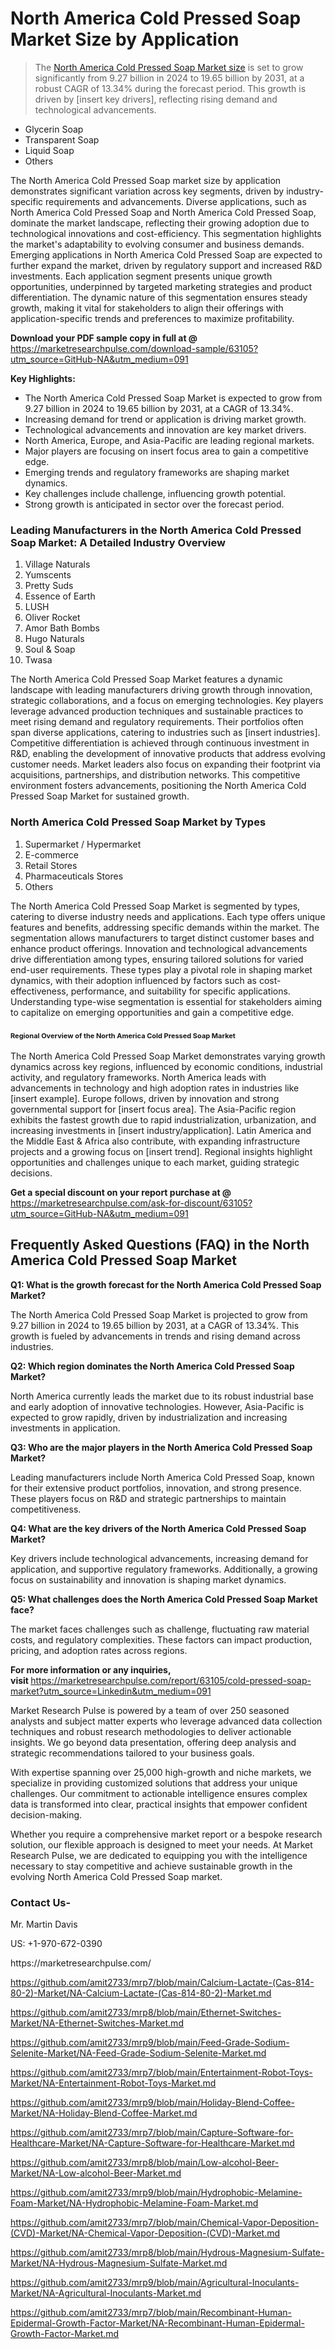 <h1>North America Cold Pressed Soap Market&nbsp;Size by Application</h1><blockquote><p>The <a href="https://marketresearchpulse.com/download-sample/63105?utm_source=GitHub-NA&amp;utm_medium=091">North America Cold Pressed Soap Market size</a> is set to grow significantly from 9.27 billion in 2024 to 19.65 billion by 2031, at a robust CAGR of 13.34% during the forecast period. This growth is driven by [insert key drivers], reflecting rising demand and technological advancements.</p></blockquote><ul><li>Glycerin Soap<li> Transparent Soap<li> Liquid Soap<li> Others</li></ul><p>The North America Cold Pressed Soap market size by application demonstrates significant variation across key segments, driven by industry-specific requirements and advancements. Diverse applications, such as North America Cold Pressed Soap and North America Cold Pressed Soap, dominate the market landscape, reflecting their growing adoption due to technological innovations and cost-efficiency. This segmentation highlights the market's adaptability to evolving consumer and business demands. Emerging applications in North America Cold Pressed Soap are expected to further expand the market, driven by regulatory support and increased R&D investments. Each application segment presents unique growth opportunities, underpinned by targeted marketing strategies and product differentiation. The dynamic nature of this segmentation ensures steady growth, making it vital for stakeholders to align their offerings with application-specific trends and preferences to maximize profitability.</p><p><strong>Download your PDF sample copy in full at @ </strong><a href="https://marketresearchpulse.com/download-sample/63105?utm_source=GitHub-NA&amp;utm_medium=091">https://marketresearchpulse.com/download-sample/63105?utm_source=GitHub-NA&amp;utm_medium=091</a></p><p><strong>Key Highlights: </strong></p><ul><li>The North America Cold Pressed Soap Market is expected to grow from 9.27 billion in 2024 to 19.65 billion by 2031, at a CAGR of 13.34%.</li><li>Increasing demand for trend or application is driving market growth.</li><li>Technological advancements and innovation are key market drivers.</li><li>North America, Europe, and Asia-Pacific are leading regional markets.</li><li>Major players are focusing on insert focus area to gain a competitive edge.</li><li>Emerging trends and regulatory frameworks are shaping market dynamics.</li><li>Key challenges include challenge, influencing growth potential.</li><li>Strong growth is anticipated in sector over the forecast period.</li></ul><h3>Leading Manufacturers in the North America Cold Pressed Soap Market: A Detailed Industry Overview</h3><ol><li>Village Naturals</li><li>Yumscents</li><li>Pretty Suds</li><li>Essence of Earth</li><li>LUSH</li><li>Oliver Rocket</li><li>Amor Bath Bombs</li><li>Hugo Naturals</li><li>Soul & Soap</li><li>Twasa</li></ol><div class="flex max-w-full flex-col flex-grow"><div class="min-h-8 text-message flex w-full flex-col items-end gap-2 whitespace-normal break-words [.text-message+&amp;]:mt-5" dir="auto" data-message-author-role="assistant" data-message-id="fd8432e4-4910-450d-b182-61b7bfb0a01f" data-message-model-slug="gpt-4o"><div class="flex w-full flex-col gap-1 empty:hidden first:pt-[3px]"><div class="markdown prose w-full break-words dark:prose-invert light"><p>The North America Cold Pressed Soap Market features a dynamic landscape with leading manufacturers driving growth through innovation, strategic collaborations, and a focus on emerging technologies. Key players leverage advanced production techniques and sustainable practices to meet rising demand and regulatory requirements. Their portfolios often span diverse applications, catering to industries such as [insert industries]. Competitive differentiation is achieved through continuous investment in R&amp;D, enabling the development of innovative products that address evolving customer needs. Market leaders also focus on expanding their footprint via acquisitions, partnerships, and distribution networks. This competitive environment fosters advancements, positioning the North America Cold Pressed Soap Market for sustained growth.</p></div></div></div></div><h3>North America Cold Pressed Soap Market by Types</h3><ol><li>Supermarket / Hypermarket<li> E-commerce<li> Retail Stores<li> Pharmaceuticals Stores<li> Others</li></ol><div class="flex max-w-full flex-col flex-grow"><div class="min-h-8 text-message flex w-full flex-col items-end gap-2 whitespace-normal break-words [.text-message+&amp;]:mt-5" dir="auto" data-message-author-role="assistant" data-message-id="084470be-0bb7-4664-bddf-5156b4f41249" data-message-model-slug="gpt-4o-mini"><div class="flex w-full flex-col gap-1 empty:hidden first:pt-[3px]"><div class="markdown prose w-full break-words dark:prose-invert light"><p>The North America Cold Pressed Soap Market is segmented by types, catering to diverse industry needs and applications. Each type offers unique features and benefits, addressing specific demands within the market. The segmentation allows manufacturers to target distinct customer bases and enhance product offerings. Innovation and technological advancements drive differentiation among types, ensuring tailored solutions for varied end-user requirements. These types play a pivotal role in shaping market dynamics, with their adoption influenced by factors such as cost-effectiveness, performance, and suitability for specific applications. Understanding type-wise segmentation is essential for stakeholders aiming to capitalize on emerging opportunities and gain a competitive edge.</p></div></div></div></div><h3><span style="font-size: 11px;">Regional Overview of the North America Cold Pressed Soap Market</span></h3><div class="flex max-w-full flex-col flex-grow"><div class="min-h-8 text-message flex w-full flex-col items-end gap-2 whitespace-normal break-words [.text-message+&amp;]:mt-5" dir="auto" data-message-author-role="assistant" data-message-id="e9038762-ce64-4e30-91c9-9bd413514231" data-message-model-slug="gpt-4o-mini"><div class="flex w-full flex-col gap-1 empty:hidden first:pt-[3px]"><div class="markdown prose w-full break-words dark:prose-invert light"><p>The North America Cold Pressed Soap Market demonstrates varying growth dynamics across key regions, influenced by economic conditions, industrial activity, and regulatory frameworks. North America leads with advancements in technology and high adoption rates in industries like [insert example]. Europe follows, driven by innovation and strong governmental support for [insert focus area]. The Asia-Pacific region exhibits the fastest growth due to rapid industrialization, urbanization, and increasing investments in [insert industry/application]. Latin America and the Middle East &amp; Africa also contribute, with expanding infrastructure projects and a growing focus on [insert trend]. Regional insights highlight opportunities and challenges unique to each market, guiding strategic decisions.</p></div></div></div></div><p><strong>Get a special discount on your report purchase at @ </strong><a href="https://marketresearchpulse.com/ask-for-discount/63105?utm_source=GitHub-NA&amp;utm_medium=091">https://marketresearchpulse.com/ask-for-discount/63105?utm_source=GitHub-NA&amp;utm_medium=091</a></p><h2>Frequently Asked Questions (FAQ) in the North America Cold Pressed Soap Market</h2><p><strong>Q1: What is the growth forecast for the North America Cold Pressed Soap Market?</strong></p><p>The North America Cold Pressed Soap Market is projected to grow from 9.27 billion in 2024 to 19.65 billion by 2031, at a CAGR of 13.34%. This growth is fueled by advancements in trends and rising demand across industries.</p><p><strong>Q2: Which region dominates the North America Cold Pressed Soap Market?</strong></p><p>North America currently leads the market due to its robust industrial base and early adoption of innovative technologies. However, Asia-Pacific is expected to grow rapidly, driven by industrialization and increasing investments in application.</p><p><strong>Q3: Who are the major players in the North America Cold Pressed Soap Market?</strong></p><p>Leading manufacturers include North America Cold Pressed Soap, known for their extensive product portfolios, innovation, and strong presence. These players focus on R&amp;D and strategic partnerships to maintain competitiveness.</p><p><strong>Q4: What are the key drivers of the North America Cold Pressed Soap Market?</strong></p><p>Key drivers include technological advancements, increasing demand for application, and supportive regulatory frameworks. Additionally, a growing focus on sustainability and innovation is shaping market dynamics.</p><p><strong>Q5: What challenges does the North America Cold Pressed Soap Market face?</strong></p><p>The market faces challenges such as challenge, fluctuating raw material costs, and regulatory complexities. These factors can impact production, pricing, and adoption rates across regions.</p><p><strong>For more information or any inquiries, visit&nbsp;</strong><a href="https://marketresearchpulse.com/report/63105/cold-pressed-soap-market?utm_source=Linkedin&utm_medium=091">https://marketresearchpulse.com/report/63105/cold-pressed-soap-market?utm_source=Linkedin&utm_medium=091</a></p><p>Market Research Pulse is powered by a team of over 250 seasoned analysts and subject matter experts who leverage advanced data collection techniques and robust research methodologies to deliver actionable insights. We go beyond data presentation, offering deep analysis and strategic recommendations tailored to your business goals.</p><p>With expertise spanning over 25,000 high-growth and niche markets, we specialize in providing customized solutions that address your unique challenges. Our commitment to actionable intelligence ensures complex data is transformed into clear, practical insights that empower confident decision-making.</p><p>Whether you require a comprehensive market report or a bespoke research solution, our flexible approach is designed to meet your needs. At Market Research Pulse, we are dedicated to equipping you with the intelligence necessary to stay competitive and achieve sustainable growth in the evolving North America Cold Pressed Soap market.</p><h3><strong>Contact Us-</strong></h3><p>Mr. Martin Davis</p><p>US: +1-970-672-0390</p><p>https://marketresearchpulse.com/</p><p><a href="https://github.com/amit2733/mrp7/blob/main/Calcium-Lactate-(Cas-814-80-2)-Market/NA-Calcium-Lactate-(Cas-814-80-2)-Market.md">https://github.com/amit2733/mrp7/blob/main/Calcium-Lactate-(Cas-814-80-2)-Market/NA-Calcium-Lactate-(Cas-814-80-2)-Market.md</a></p><p><a href="https://github.com/amit2733/mrp8/blob/main/Ethernet-Switches-Market/NA-Ethernet-Switches-Market.md">https://github.com/amit2733/mrp8/blob/main/Ethernet-Switches-Market/NA-Ethernet-Switches-Market.md</a></p><p><a href="https://github.com/amit2733/mrp9/blob/main/Feed-Grade-Sodium-Selenite-Market/NA-Feed-Grade-Sodium-Selenite-Market.md">https://github.com/amit2733/mrp9/blob/main/Feed-Grade-Sodium-Selenite-Market/NA-Feed-Grade-Sodium-Selenite-Market.md</a></p><p><a href="https://github.com/amit2733/mrp7/blob/main/Entertainment-Robot-Toys-Market/NA-Entertainment-Robot-Toys-Market.md">https://github.com/amit2733/mrp7/blob/main/Entertainment-Robot-Toys-Market/NA-Entertainment-Robot-Toys-Market.md</a></p><p><a href="https://github.com/amit2733/mrp9/blob/main/Holiday-Blend-Coffee-Market/NA-Holiday-Blend-Coffee-Market.md">https://github.com/amit2733/mrp9/blob/main/Holiday-Blend-Coffee-Market/NA-Holiday-Blend-Coffee-Market.md</a></p><p><a href="https://github.com/amit2733/mrp7/blob/main/Capture-Software-for-Healthcare-Market/NA-Capture-Software-for-Healthcare-Market.md">https://github.com/amit2733/mrp7/blob/main/Capture-Software-for-Healthcare-Market/NA-Capture-Software-for-Healthcare-Market.md</a></p><p><a href="https://github.com/amit2733/mrp8/blob/main/Low-alcohol-Beer-Market/NA-Low-alcohol-Beer-Market.md">https://github.com/amit2733/mrp8/blob/main/Low-alcohol-Beer-Market/NA-Low-alcohol-Beer-Market.md</a></p><p><a href="https://github.com/amit2733/mrp9/blob/main/Hydrophobic-Melamine-Foam-Market/NA-Hydrophobic-Melamine-Foam-Market.md">https://github.com/amit2733/mrp9/blob/main/Hydrophobic-Melamine-Foam-Market/NA-Hydrophobic-Melamine-Foam-Market.md</a></p><p><a href="https://github.com/amit2733/mrp7/blob/main/Chemical-Vapor-Deposition-(CVD)-Market/NA-Chemical-Vapor-Deposition-(CVD)-Market.md">https://github.com/amit2733/mrp7/blob/main/Chemical-Vapor-Deposition-(CVD)-Market/NA-Chemical-Vapor-Deposition-(CVD)-Market.md</a></p><p><a href="https://github.com/amit2733/mrp8/blob/main/Hydrous-Magnesium-Sulfate-Market/NA-Hydrous-Magnesium-Sulfate-Market.md">https://github.com/amit2733/mrp8/blob/main/Hydrous-Magnesium-Sulfate-Market/NA-Hydrous-Magnesium-Sulfate-Market.md</a></p><p><a href="https://github.com/amit2733/mrp9/blob/main/Agricultural-Inoculants-Market/NA-Agricultural-Inoculants-Market.md">https://github.com/amit2733/mrp9/blob/main/Agricultural-Inoculants-Market/NA-Agricultural-Inoculants-Market.md</a></p><p><a href="https://github.com/amit2733/mrp7/blob/main/Recombinant-Human-Epidermal-Growth-Factor-Market/NA-Recombinant-Human-Epidermal-Growth-Factor-Market.md">https://github.com/amit2733/mrp7/blob/main/Recombinant-Human-Epidermal-Growth-Factor-Market/NA-Recombinant-Human-Epidermal-Growth-Factor-Market.md</a></p>
